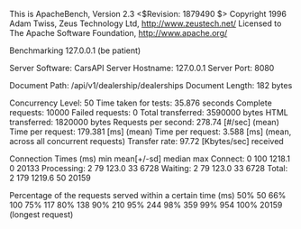 This is ApacheBench, Version 2.3 <$Revision: 1879490 $>
Copyright 1996 Adam Twiss, Zeus Technology Ltd, http://www.zeustech.net/
Licensed to The Apache Software Foundation, http://www.apache.org/

Benchmarking 127.0.0.1 (be patient)


Server Software:        CarsAPI
Server Hostname:        127.0.0.1
Server Port:            8080

Document Path:          /api/v1/dealership/dealerships
Document Length:        182 bytes

Concurrency Level:      50
Time taken for tests:   35.876 seconds
Complete requests:      10000
Failed requests:        0
Total transferred:      3590000 bytes
HTML transferred:       1820000 bytes
Requests per second:    278.74 [#/sec] (mean)
Time per request:       179.381 [ms] (mean)
Time per request:       3.588 [ms] (mean, across all concurrent requests)
Transfer rate:          97.72 [Kbytes/sec] received

Connection Times (ms)
              min  mean[+/-sd] median   max
Connect:        0  100 1218.1      0   20133
Processing:     2   79 123.0     33    6728
Waiting:        2   79 123.0     33    6728
Total:          2  179 1219.6     50   20159

Percentage of the requests served within a certain time (ms)
  50%     50
  66%    100
  75%    117
  80%    138
  90%    210
  95%    244
  98%    359
  99%    954
 100%  20159 (longest request)
